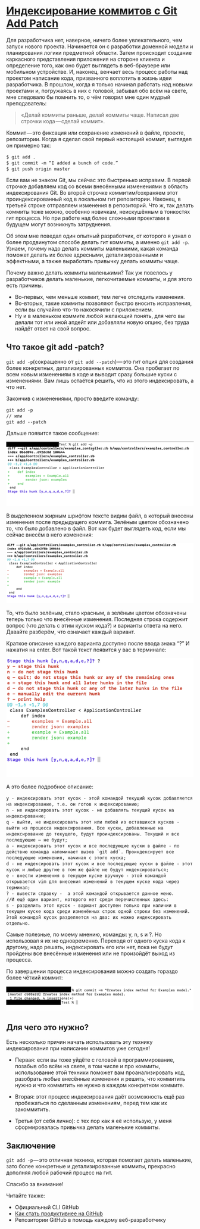 # [Индексирование коммитов с Git Add Patch](https://nuancesprog.ru/p/7502/)

Для разработчика нет, наверное, ничего более увлекательного, чем запуск нового проекта. Начинается он с разработки доменной модели и планирования логики предметной области. Затем происходит создание каркасного представления приложения на стороне клиента и определение того, как оно будет выглядеть в веб-браузере или мобильном устройстве. И, наконец, венчает весь процесс работы над проектом написание кода, призванного воплотить в жизнь идеи разработчика. В прошлом, когда я только начинал работать над новыми проектами и, погружаясь в них с головой, забывал обо всём на свете, мне следовало бы помнить то, о чём говорил мне один мудрый преподаватель:

> «Делай коммиты раньше, делай коммиты чаще. Написал две строчки кода — сделай коммит».

Коммит — это фиксация или сохранение изменений в файле, проекте, репозитории. Когда я сделал свой первый настоящий коммит, выглядел он примерно так:

    $ git add .
    $ git commit -m “I added a bunch of code.”
    $ git push origin master
     
Если вам не знаком Git, мы сейчас это быстренько исправим. В первой строчке добавляем код со всеми внесёнными изменениями в область индексирования Git. Во второй строчке коммитим/сохраняем этот проиндексированный код в локальном гит репозитории. Наконец, в третьей строке отправляем изменения в репозиторий. Что ж, так делать коммиты тоже можно, особенно новичкам, неискушённым в тонкостях гит процесса. Но при работе над более сложными проектами в будущем могут возникнуть затруднения.

Об этом мне поведал один опытный разработчик, от которого я узнал о более продвинутом способе делать гит коммиты, а именно `git add -p`. Узнаем, почему надо делать коммиты маленькими, какая команда поможет делать их более адресными, детализированными и эффектными, а также выработать привычку делать коммиты чаще.

Почему важно делать коммиты маленькими?
Так уж повелось у разработчиков делать маленькие, легкочитаемые коммиты, и для этого есть причины. 
- Во-первых, чем меньше коммит, тем легче отследить изменения. 
- Во-вторых, такие коммиты позволяют быстро вносить исправления, если вы случайно что-то накосячили с приложением. 
- Ну и в маленьком коммите любой желающий понять, для чего вы делали тот или иной апдейт или добавляли новую опцию, без труда найдёт ответ на свой вопрос.

## Что такое git add -patch?
`git add -p`(сокращенно от `git add --patch`) — это гит опция для создания более конкретных, детализированных коммитов. Она пробегает по всем новым изменениям в коде и выводит сразу большие куски с изменениями. Вам лишь остаётся решить, что из этого индексировать, а что нет.

Закончив с изменениями, просто введите команду:

    git add -p
    // или 
    git add --patch
Дальше появится такое сообщение:

![](_src/1.png)

В выделенном жирным шрифтом тексте видим файл, в который внесены изменения после предыдущего коммита. Зелёным цветом обозначено то, что было добавлено в файл. Вот как будет выглядеть код, если мы сейчас внесём в него изменения:

![](_src/2.png)

То, что было зелёным, стало красным, а зелёным цветом обозначены теперь только что внесённые изменения. Последняя строка содержит вопрос (что делать с этим куском кода?) и варианты ответа на него. Давайте разберём, что означает каждый вариант.

Краткое описание каждого варианта доступно после ввода знака “?” И нажатия на enter. Вот такой текст появится у вас в терминале:

![](_src/3.png)

А это более подробное описание:

    y - индексировать этот кусок - этой командой текущий кусок добавляется на индексирование, т.е. он готов к индексированию;
    n - не индексировать этот кусок - не добавлять текущий кусок на индексирование;
    q - выйти, не индексировать этот или любой из оставшихся кусков - выйти из процесса индексирования. Все куски, добавленные на индексирование до текущего, будут проиндексированы. Текущий и все последующие — не будут;
    a - индексировать этот кусок и все последующие куски в файле - по действию команда напоминает вызов `git add`. Проиндексирует все последующие изменения, начиная с этого куска;
    d - не индексировать этот кусок и все последующие куски в файле - этот кусок и любые другие в том же файле не будут индексироваться;
    e - внести изменения в текущем куске вручную - этой командой открывается vim для внесения изменений в текущем куске кода через терминал;
    ? - вывести справку -  а этой командой открывается данное меню.
    //И ещё один вариант, которого нет среди перечисленных здесь:
    s - разделить этот кусок - вариант доступен только при наличии в текущем куске кода среди изменённых строк одной строки без изменений. Этой командой кусок разделяется на два: их можно индексировать отдельно.
     
Самые полезные, по моему мнению, команды: y, n, s и ?. Но использовал я их не одновременно. Переходя от одного куска кода к другому, надо решать, индексировать его или нет, пока не будут пройдены все внесённые изменения или не произойдёт выход из процесса.

По завершении процесса индексирования можно создать гораздо более чёткий коммит:

![](_src/4.png)

## Для чего это нужно?
Есть несколько причин начать использовать эту технику индексирования при написании коммитов уже сегодня!

- Первая: если вы тоже уйдёте с головой в программирование, позабыв обо всём на свете, в том числе и про коммиты, использование этой техники поможет вам проанализировать код, разобрать любые внесённые изменения и решить, что коммитить нужно и что коммитить не нужно в каждом конкретном коммите. 

- Вторая: этот процесс индексирования даёт возможность ещё раз пробежаться по сделанным изменениям, перед тем как их закоммитить. 

- Третья (от себя лично): с тех пор как я её использую, у меня сформировалась привычка делать маленькие коммиты.

## Заключение
`git add -p` — это отличная техника, которая помогает делать маленькие, зато более конкретные и детализированные коммиты, прекрасно дополняя любой рабочий процесс на гит. 

Спасибо за внимание!

Читайте также:

- Официальный CLI GitHub
- <a href="https://nuancesprog.ru/p/3111/" target="_blank">Как стать продуктивнее на GitHub</a>
- Репозитории GitHub в помощь каждому веб-разработчику